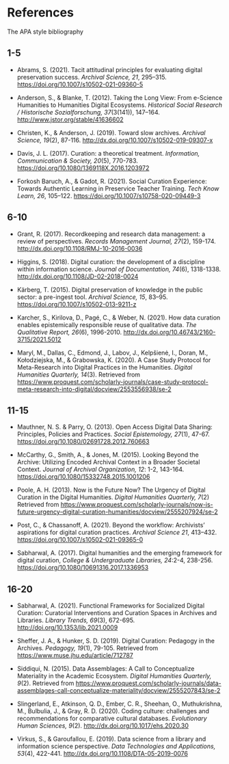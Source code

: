 # References
The APA style bibliography

## 1-5 
- Abrams, S. (2021). Tacit attitudinal principles for evaluating digital preservation success. *Archival Science, 21*, 295–315. https://doi.org/10.1007/s10502-021-09360-5

- Anderson, S., & Blanke, T. (2012). Taking the Long View: From e-Science Humanities to Humanities Digital Ecosystems. *Historical Social Research / Historische Sozialforschung, 37*(3(141)), 147–164. http://www.jstor.org/stable/41636602

- Christen, K., & Anderson, J. (2019). Toward slow archives. *Archival Science, 19*(2), 87-116. http://dx.doi.org/10.1007/s10502-019-09307-x

- Davis, J. L. (2017). Curation: a theoretical treatment. *Information, Communication & Society, 20*(5), 770-783. https://doi.org/10.1080/1369118X.2016.1203972

- Forkosh Baruch, A., & Gadot, R. (2021). Social Curation Experience: Towards Authentic Learning in Preservice Teacher Training. *Tech Know Learn, 26*, 105–122. https://doi.org/10.1007/s10758-020-09449-3

## 6-10
- Grant, R. (2017). Recordkeeping and research data management: a review of perspectives. *Records Management Journal, 27*(2), 159-174. http://dx.doi.org/10.1108/RMJ-10-2016-0036

- Higgins, S. (2018). Digital curation: the development of a discipline within information science. *Journal of Documentation, 74*(6), 1318-1338. http://dx.doi.org/10.1108/JD-02-2018-0024

- Kärberg, T. (2015). Digital preservation of knowledge in the public sector: a pre-ingest tool. *Archival Science, 15*, 83–95. https://doi.org/10.1007/s10502-013-9211-z

- Karcher, S., Kirilova, D., Pagé, C., & Weber, N. (2021). How data curation enables epistemically responsible reuse of qualitative data. *The Qualitative Report, 26*(6), 1996-2010. http://dx.doi.org/10.46743/2160-3715/2021.5012

- Maryl, M., Dallas, C., Edmond, J., Labov, J., Kelpšienė, I., Doran, M., Kołodziejska, M., & Grabowska, K. (2020). A Case Study Protocol for Meta-Research into Digital Practices in the Humanities. *Digital Humanities Quarterly, 14*(3). Retrieved from https://www.proquest.com/scholarly-journals/case-study-protocol-meta-research-into-digital/docview/2553556938/se-2

## 11-15
- Mauthner, N. S. & Parry, O. (2013). Open Access Digital Data Sharing: Principles, Policies and Practices. *Social Epistemology, 27*(1), 47-67. https://doi.org/10.1080/02691728.2012.760663

- McCarthy, G., Smith, A., & Jones, M. (2015). Looking Beyond the Archive: Utilizing Encoded Archival Context in a Broader Societal Context. *Journal of Archival Organization, 12*: 1-2, 143-164. https://doi.org/10.1080/15332748.2015.1001206

- Poole, A. H. (2013). Now is the Future Now? The Urgency of Digital Curation in the Digital Humanities. *Digital Humanities Quarterly, 7*(2) Retrieved from https://www.proquest.com/scholarly-journals/now-is-future-urgency-digital-curation-humanities/docview/2555207924/se-2

- Post, C., & Chassanoff, A. (2021). Beyond the workflow: Archivists’ aspirations for digital curation practices. *Archival Science 21*, 413–432. https://doi.org/10.1007/s10502-021-09365-0

- Sabharwal, A. (2017). Digital humanities and the emerging framework for digital curation, *College & Undergraduate Libraries, 24*:2-4, 238-256. https://doi.org/10.1080/10691316.2017.1336953

## 16-20
- Sabharwal, A. (2021). Functional Frameworks for Socialized Digital Curation: Curatorial Interventions and Curation Spaces in Archives and Libraries. *Library Trends, 69*(3), 672-695. http://doi.org/10.1353/lib.2021.0009

- Sheffer, J. A., & Hunker, S. D. (2019). Digital Curation: Pedagogy in the Archives. *Pedagogy, 19*(1), 79-105. Retrieved from https://www.muse.jhu.edu/article/712787

- Siddiqui, N. (2015). Data Assemblages: A Call to Conceptualize Materiality in the Academic Ecosystem. *Digital Humanities Quarterly, 9*(2). Retrieved from https://www.proquest.com/scholarly-journals/data-assemblages-call-conceptualize-materiality/docview/2555207843/se-2

- Slingerland, E., Atkinson, Q. D., Ember, C. R., Sheehan, O., Muthukrishna, M., Bulbulia, J., & Gray, R. D. (2020). Coding culture: challenges and recommendations for comparative cultural databases. *Evolutionary Human Sciences, 9*(2). http://dx.doi.org/10.1017/ehs.2020.30

- Virkus, S., & Garoufallou, E. (2019). Data science from a library and information science perspective. *Data Technologies and Applications, 53*(4), 422-441. http://dx.doi.org/10.1108/DTA-05-2019-0076

